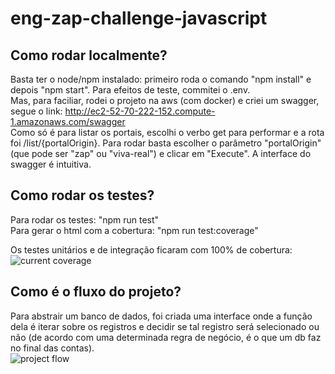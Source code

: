 # eng-zap-challenge-javascript

## Como rodar localmente?
Basta ter o node/npm instalado: primeiro roda o comando "npm install" e depois "npm start". Para efeitos de teste, commitei o .env.  
Mas, para faciliar, rodei o projeto na aws (com docker) e criei um swagger, segue o link: http://ec2-52-70-222-152.compute-1.amazonaws.com/swagger  
Como só é para listar os portais, escolhi o verbo get para performar e a rota foi /list/{portalOrigin}. Para rodar basta escolher o parâmetro "portalOrigin" (que pode ser "zap" ou "viva-real") e clicar em "Execute". A interface do swagger é intuitiva.

## Como rodar os testes?
Para rodar os testes: "npm run test"  
Para gerar o html com a cobertura: "npm run test:coverage"  
  
Os testes unitários e de integração ficaram com 100% de cobertura:  
![current coverage](https://i.ibb.co/dtctWRj/Screenshot-from-2019-12-09-03-40-58.png)

## Como é o fluxo do projeto?
Para abstrair um banco de dados, foi criada uma interface onde a função dela é iterar sobre os registros e decidir se tal registro será selecionado ou não (de acordo com uma determinada regra de negócio, é o que um db faz no final das contas).  
![project flow](https://i.ibb.co/cQMCLvq/Screenshot-from-2019-12-09-03-28-13.png)
